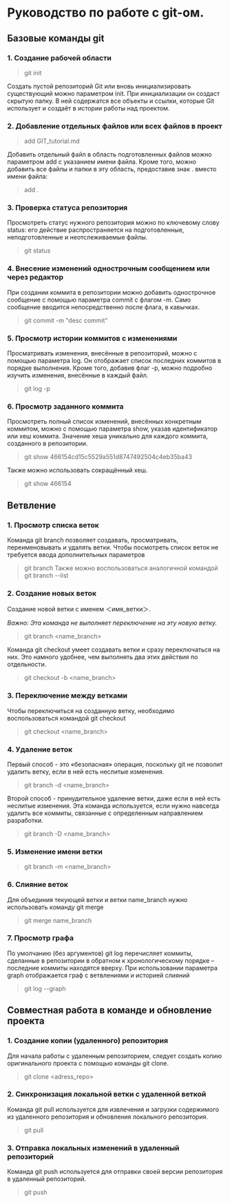 # Руководство по работе с git-ом. 

## Базовые команды git 

### 1. Создание рабочей области
> git init

Создать пустой репозиторий Git или вновь инициализировать существующий можно параметром init. При инициализации он создаст скрытую папку. В ней содержатся все объекты и ссылки, которые Git использует и создаёт в истории работы над проектом.

### 2. Добавление отдельных файлов или всех файлов в проект

> add GIT_tutorial.md

Добавить отдельный файл в область подготовленных файлов можно параметром add с указанием имени файла.
Кроме того, можно добавить все файлы и папки в эту область, предоставив знак . вместо имени файла:
> add .

### 3. Проверка статуса репозитория
Просмотреть статус нужного репозитория можно по ключевому слову status: его действие распространяется на подготовленные, неподготовленные и неотслеживаемые файлы.
> git status

### 4. Внесение изменений однострочным сообщением или через редактор

При создании коммита в репозитории можно добавить однострочное сообщение с помощью параметра commit с флагом -m. Само сообщение вводится непосредственно после флага, в кавычках.
> git commit -m "desc commit"

### 5. Просмотр истории коммитов с изменениями

Просматривать изменения, внесённые в репозиторий, можно с помощью параметра log. Он отображает список последних коммитов в порядке выполнения. Кроме того, добавив флаг -p, можно подробно изучить изменения, внесённые в каждый файл.
> git log -p

### 6. Просмотр заданного коммита

Просмотреть полный список изменений, внесённых конкретным коммитом, можно с помощью параметра show, указав идентификатор или хеш коммита. Значение хеша уникально для каждого коммита, созданного в репозитории.
> git show 466154cd15c5529a551d8747492504c4eb35ba43

Также можно использовать сокращённый хеш.
> git show 466154

## Ветвление
### 1. Просмотр списка веток
Команда git branch позволяет создавать, просматривать, переименовывать и удалять ветки. Чтобы посмотреть список веток не требуется ввода дополнительных параметров
> git branch
Также можно воспользоваться аналогичной командой 
> git branch --list

### 2. Создание новых веток
Создание новой ветки с именем ＜имя_ветки＞. 

*Важно: Эта команда не выполняет переключение на эту новую ветку.*
> git branch <name_branch>

Команда git checkout умеет создавать ветки и сразу переключаться на них. Это намного удобнее, чем выполнять два этих действия по отдельности.
> git checkout -b <name_branch>

### 3. Переключение между ветками

Чтобы переключиться на созданную ветку, необходимо воспользоваться командой git checkout
> git checkout <name_branch>

### 4. Удаление веток
Первый способ - это «безопасная» операция, поскольку git не позволит удалить ветку, если в ней есть неслитые изменения.
> git branch -d <name_branch>

Второй способ - принудительное удаление ветки, даже если в ней есть неслитые изменения. Эта команда используется, если нужно навсегда удалить все коммиты, связанные с определенным направлением разработки.
> git branch -D <name_branch>

### 5. Изменение имени ветки
> git branch -m <name_branch>

### 6. Слияние веток
Для объединия текующей ветки и ветки name_branch нужно использовать команду git merge
> git merge name_branch

### 7. Просмотр графа
По умолчанию (без аргументов) git log перечисляет коммиты, сделанные в репозитории в обратном к хронологическому порядке – последние коммиты находятся вверху. При использовании параметра graph отображается граф с ветвлениями и историей слияний
> git log --graph

## Cовместная работа в команде и обновление проекта
### 1. Cоздание копии (удаленного) репозитория
Для начала работы с удаленным репозиторием, следует создать копию оригинального проекта с помощью команды git clone.

> git clone <adress_repo>

### 2. Синхронизация локальной ветки с удаленной веткой
Команда git pull используется для извлечения и загрузки содержимого из удаленного репозитория и обновления локального репозитория.
> git pull

### 3. Отправка локальных изменений в удаленный репозиторий
Команда git push используется для отправки своей версии репозитория в удаленный репозиторий.
> git push
